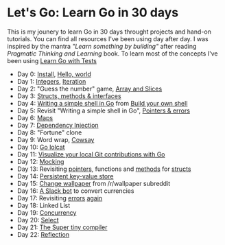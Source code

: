 # Let's Go: Learn Go in 30 days

This is my jounery to learn Go in 30 days throught projects and hand-on tutorials. You can find all resources I've been using day after day. I was inspired by the mantra _"Learn something by building"_ after reading _Pragmatic Thinking and Learning_ book. To learn most of the concepts I've been using [Learn Go with Tests](https://github.com/quii/learn-go-with-tests)

* Day 0: [Install](https://github.com/quii/learn-go-with-tests/blob/master/install-go.md), [Hello, world](https://github.com/quii/learn-go-with-tests/blob/master/hello-world.md)
* Day 1: [Integers](https://github.com/quii/learn-go-with-tests/blob/master/integers.md), [Iteration](https://github.com/quii/learn-go-with-tests/blob/master/iteration.md)
* Day 2: "Guess the number" game, [Array and Slices](https://github.com/quii/learn-go-with-tests/blob/master/arrays-and-slices.md)
* Day 3: [Structs, methods & interfaces](https://github.com/quii/learn-go-with-tests/blob/master/structs-methods-and-interfaces.md)
* Day 4: [Writing a simple shell in Go](https://sj14.gitlab.io/post/2018-07-01-go-unix-shell/) from [Build your own shell](https://github.com/danistefanovic/build-your-own-x#build-your-own-shell)
* Day 5: Revisit "Writing a simple shell in Go", [Pointers & errors](https://github.com/quii/learn-go-with-tests/blob/master/pointers-and-errors.md)
* Day 6: [Maps](https://github.com/quii/learn-go-with-tests/blob/master/maps.md)
* Day 7: [Dependency Injection](https://github.com/quii/learn-go-with-tests/blob/master/dependency-injection.md)
* Day 8: "Fortune" clone
* Day 9: Word wrap, [Cowsay](https://flaviocopes.com/go-tutorial-cowsay/)
* Day 10: [Go lolcat](https://flaviocopes.com/go-tutorial-lolcat/)
* Day 11: [Visualize your local Git contributions with Go](https://flaviocopes.com/go-git-contributions)
* Day 12: [Mocking](https://github.com/quii/learn-go-with-tests/blob/master/mocking.md)
* Day 13: Revisiting [pointers](https://golangbot.com/pointers/), functions and [methods](https://golangbot.com/methods/) for [structs](https://golangbot.com/structs/)
* Day 14: [Persistent key-value store](https://www.opsdash.com/blog/persistent-key-value-store-golang.html)
* Day 15: [Change wallpaper](https://forum.golangbridge.org/t/beginner-to-golang-and-coding-projects/5198/4) from /r/wallpaper subreddit
* Day 16: [A Slack bot](https://labs.unacast.com/writing-a-slack-chatbot-in-golang-31758cba86fe) to convert currencies
* Day 17: Revisiting [errors](https://gobyexample.com/errors) [again](https://golangbot.com/error-handling/)
* Day 18: Linked List
* Day 19: [Concurrency](https://github.com/quii/learn-go-with-tests/blob/master/concurrency.md)
* Day 20: [Select](https://github.com/quii/learn-go-with-tests/blob/master/select.md)
* Day 21: [The Super tiny compiler](https://github.com/hazbo/the-super-tiny-compiler)
* Day 22: [Reflection](https://github.com/quii/learn-go-with-tests/blob/master/reflection.md)